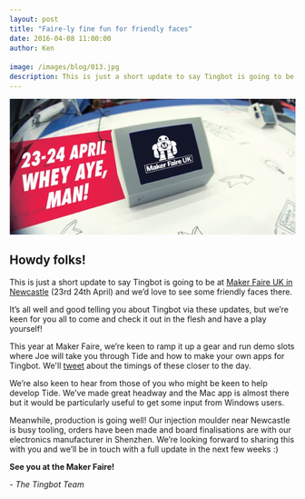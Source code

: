 ```yaml
---
layout: post
title: "Faire-ly fine fun for friendly faces"
date: 2016-04-08 11:00:00
author: Ken

image: /images/blog/013.jpg
description: This is just a short update to say Tingbot is going to be at Maker Faire UK in Newcastle (23rd 24th April) and we’d love to see some friendly faces there.
---
```


![](/images/blog/013-1.jpg)


## Howdy folks!

This is just a short update to say Tingbot is going to be at [Maker Faire UK in Newcastle](//www.makerfaireuk.com/makers/tingbot/) (23rd 24th April) and we’d love to see some friendly faces there.

It’s all well and good telling you about Tingbot via these updates, but we’re keen for you all to come and check it out in the flesh and have a play yourself!

This year at Maker Faire, we’re keen to ramp it up a gear and run demo slots where Joe will take you through Tide and how to make your own apps for Tingbot. We'll [tweet](//twitter.com/thetingbot) about the timings of these closer to the day.

We’re also keen to hear from those of you who might be keen to help develop Tide. We’ve made great headway and the Mac app is almost there but it would be particularly useful to get some input from Windows users.

Meanwhile, production is going well! Our injection moulder near Newcastle is busy tooling, orders have been made and board finalisations are with our electronics manufacturer in Shenzhen. We’re looking forward to sharing this with you and we’ll be in touch with a full update in the next few weeks :)

**See you at the Maker Faire!**

*- The Tingbot Team*